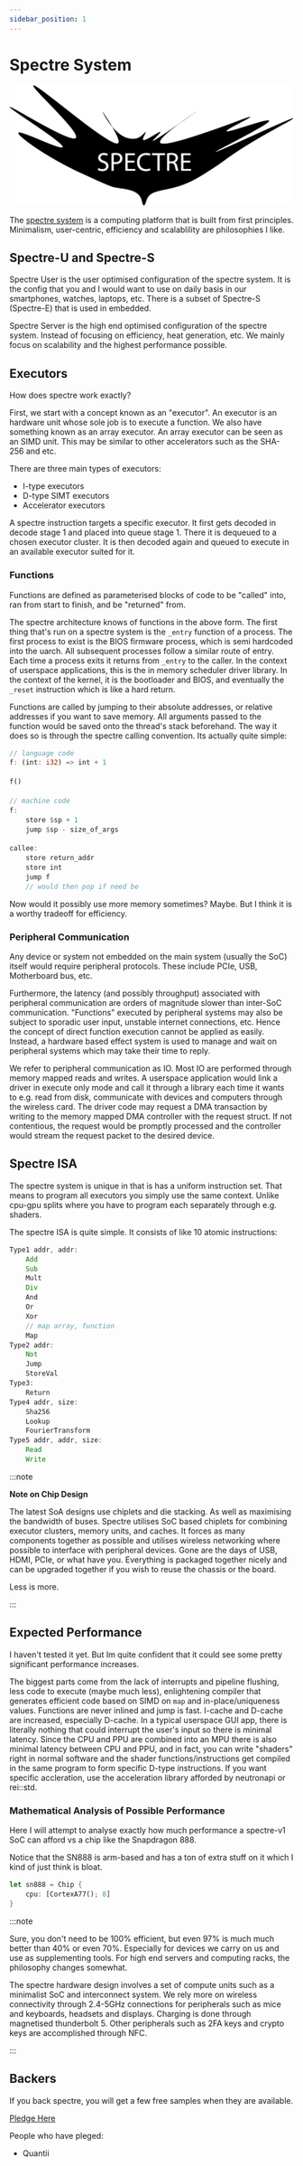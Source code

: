 ```yaml
---
sidebar_position: 1
---
```


# Spectre System

![Spectre](/img/Spectre.png)

The [spectre system](https://hyperswine.github.io/spectre) is a computing platform that is built from first principles.
Minimalism, user-centric, efficiency and scalablility are philosophies I like.

## Spectre-U and Spectre-S

Spectre User is the user optimised configuration of the spectre system. It is the config that you and I would want to use on daily basis in our smartphones, watches, laptops, etc. There is a subset of Spectre-S (Spectre-E) that is used in embedded.

Spectre Server is the high end optimised configuration of the spectre system. Instead of focusing on efficiency, heat generation, etc. We mainly focus on scalability and the highest performance possible.

## Executors

How does spectre work exactly?

First, we start with a concept known as an "executor". An executor is an hardware unit whose sole job is to execute a function. We also have something known as an array executor. An array executor can be seen as an SIMD unit. This may be similar to other accelerators such as the SHA-256 and etc.

There are three main types of executors:

- I-type executors
- D-type SIMT executors
- Accelerator executors

A spectre instruction targets a specific executor. It first gets decoded in decode stage 1 and placed into queue stage 1. There it is dequeued to a chosen executor cluster. It is then decoded again and queued to execute in an available executor suited for it.

### Functions

Functions are defined as parameterised blocks of code to be "called" into, ran from start to finish, and be "returned" from.

The spectre architecture knows of functions in the above form. The first thing that's run on a spectre system is the `_entry` function of a process. The first process to exist is the BIOS firmware process, which is semi hardcoded into the uarch. All subsequent processes follow a similar route of entry. Each time a process exits it returns from `_entry` to the caller. In the context of userspace applications, this is the in memory scheduler driver library. In the context of the kernel, it is the bootloader and BIOS, and eventually the `_reset` instruction which is like a hard return.

Functions are called by jumping to their absolute addresses, or relative addresses if you want to save memory. All arguments passed to the function would be saved onto the thread's stack beforehand. The way it does so is through the spectre calling convention. Its actually quite simple:

```rust
// language code
f: (int: i32) => int + 1

f()

// machine code
f:
    store $sp + 1
    jump $sp - size_of_args

callee:
    store return_addr
    store int
    jump f
    // would then pop if need be 
```

Now would it possibly use more memory sometimes? Maybe. But I think it is a worthy tradeoff for efficiency.

### Peripheral Communication

Any device or system not embedded on the main system (usually the SoC) itself would require peripheral protocols. These include PCIe, USB, Motherboard bus, etc.

Furthermore, the latency (and possibly throughput) associated with peripheral communication are orders of magnitude slower than inter-SoC communication. "Functions" executed by peripheral systems may also be subject to sporadic user input, unstable internet connections, etc. Hence the concept of direct function execution cannot be applied as easily. Instead, a hardware based effect system is used to manage and wait on peripheral systems which may take their time to reply.

We refer to peripheral communication as IO. Most IO are performed through memory mapped reads and writes. A userspace application would link a driver in execute only mode and call it through a library each time it wants to e.g. read from disk, communicate with devices and computers through the wireless card. The driver code may request a DMA transaction by writing to the memory mapped DMA controller with the request struct. If not contentious, the request would be promptly processed and the controller would stream the request packet to the desired device.

## Spectre ISA

The spectre system is unique in that is has a uniform instruction set. That means to program all executors you simply use the same context. Unlike cpu-gpu splits where you have to program each separately through e.g. shaders.

The spectre ISA is quite simple. It consists of like 10 atomic instructions:

```rust
Type1 addr, addr:
    Add
    Sub
    Mult
    Div
    And
    Or
    Xor
    // map array, function
    Map
Type2 addr:
    Not
    Jump
    StoreVal
Type3:
    Return
Type4 addr, size:
    Sha256
    Lookup
    FourierTransform
Type5 addr, addr, size:
    Read
    Write
```

:::note

**Note on Chip Design**

The latest SoA designs use chiplets and die stacking. As well as maximising the bandwidth of buses. Spectre utilises SoC based chiplets for combining executor clusters, memory units, and caches. It forces as many components together as possible and utilises wireless networking where possible to interface with peripheral devices. Gone are the days of USB, HDMI, PCIe, or what have you. Everything is packaged together nicely and can be upgraded together if you wish to reuse the chassis or the board.

Less is more.

:::

## Expected Performance

I haven't tested it yet. But Im quite confident that it could see some pretty significant performance increases.

The biggest parts come from the lack of interrupts and pipeline flushing, less code to execute (maybe much less), enlightening compiler that generates efficient code based on SIMD on `map` and in-place/uniqueness values. Functions are never inlined and jump is fast. I-cache and D-cache are increased, especially D-cache. In a typical userspace GUI app, there is literally nothing that could interrupt the user's input so there is minimal latency. Since the CPU and PPU are combined into an MPU there is also minimal latency between CPU and PPU, and in fact, you can write "shaders" right in normal software and the shader functions/instructions get compiled in the same program to form specific D-type instructions. If you want specific accleration, use the acceleration library afforded by neutronapi or rei::std.

### Mathematical Analysis of Possible Performance

Here I will attempt to analyse exactly how much performance a spectre-v1 SoC can afford vs a chip like the Snapdragon 888.

Notice that the SN888 is arm-based and has a ton of extra stuff on it which I kind of just think is bloat.

```rust
let sn888 = Chip {
    cpu: [CortexA77(); 8]
}
```

:::note

Sure, you don't need to be $100\%$ efficient, but even $97\%$ is much much better than $40\%$ or even $70\%$. Especially for devices we carry on us and use as supplementing tools. For high end servers and computing racks, the philosophy changes somewhat.

The spectre hardware design involves a set of compute units such as a minimalist SoC and interconnect system. We rely more on wireless connectivity through 2.4-5GHz connections for peripherals such as mice and keyboards, headsets and displays. Charging is done through magnetised thunderbolt 5. Other peripherals such as 2FA keys and crypto keys are accomplished through NFC.

:::

## Backers

If you back spectre, you will get a few free samples when they are available.

[Pledge Here](/docs/about/support)

People who have pleged:

- Quantii

<script src="https://giscus.app/client.js"
        data-repo="hyperswine/projects"
        data-repo-id="R_kgDOIZg-sQ"
        data-category="Announcements"
        data-category-id="DIC_kwDOIZg-sc4CSmin"
        data-mapping="pathname"
        data-strict="0"
        data-reactions-enabled="1"
        data-emit-metadata="0"
        data-input-position="top"
        data-theme="preferred_color_scheme"
        data-lang="en"
        data-loading="lazy"
        crossorigin="anonymous"
        async>
</script>

